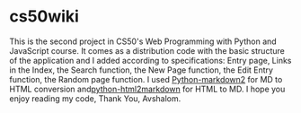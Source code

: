# cs50wiki
This is the second project in CS50's Web Programming with Python and JavaScript course.
It comes as a distribution code with the basic structure of the application and I added according to specifications:
Entry page, Links in the Index, the Search function, the New Page function,  the Edit Entry function, the Random page function.
I used [Python-markdown2](https://github.com/trentm/python-markdown2) for MD to HTML conversion and[python-html2markdown](https://pypi.org/project/html2markdown/) for HTML to MD.
I hope you enjoy reading my code, 
Thank You,
Avshalom.
